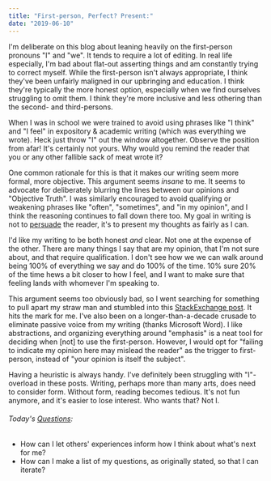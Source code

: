 ```yaml
---
title: "First-person, Perfect? Present:"
date: "2019-06-10"
---
```


I'm deliberate on this blog about leaning heavily on the first-person pronouns "I" and "we". It tends to require a lot of editing. In real life especially, I'm bad about flat-out asserting things and am constantly trying to correct myself. While the first-person isn't always appropriate, I think they've been unfairly maligned in our upbringing and education. I think they're typically the more honest option, especially when we find ourselves struggling to omit them. I think they're more inclusive and less othering than the second- and third-persons.

When I was in school we were trained to avoid using phrases like "I think" and "I feel" in expository & academic writing (which was everything we wrote). Heck just throw "I" out the window altogether. Observe the position from afar! It's certainly not yours. Why would you remind the reader that you or any other fallible sack of meat wrote it?

One common rationale for this is that it makes our writing seem more formal, more objective. This argument seems _insane_ to me. It seems to advocate for deliberately blurring the lines between our opinions and "Objective Truth". I was similarly encouraged to avoid qualifying or weakening phrases like "often", "sometimes", and "in my opinion", and I think the reasoning continues to fall down there too. My goal in writing is not to [persuade](19-06-05-inviting-conversation) the reader, it's to present my thoughts as fairly as I can.

I'd like my writing to be both honest _and_ clear. Not one at the expense of the other. There are many things I say that are my opinion, that I'm not sure about, and that require qualification. I don't see how we we can walk around being 100% of everything we say and do 100% of the time. 10% sure 20% of the time hews a bit closer to how I feel, and I want to make sure that feeling lands with whomever I'm speaking to.

This argument seems too obviously bad, so I went searching for something to pull apart my straw man and stumbled into this [StackExchange post](https://english.stackexchange.com/a/7184). It hits the mark for me. I've also been on a longer-than-a-decade crusade to eliminate passive voice from my writing (thanks Microsoft Word). I like abstractions, and organizing everything around "emphasis" is a neat tool for deciding when [not] to use the first-person. However, I would opt for "failing to indicate my opinion here may mislead the reader" as the trigger to first-person, instead of "your opinion is itself the subject".

Having a heuristic is always handy. I've definitely been struggling with "I"-overload in these posts. Writing, perhaps more than many arts, does need to consider form. Without form, reading becomes tedious. It's not fun anymore, and it's easier to lose interest. Who wants that? Not I.

<aside>
  <h6>Today's <a href="/blog/19/06/refining-questions/">Questions</a>:</h6>
  <ul>
    <li>How can I let others' experiences inform how I think about what's next for me?</li>
    <li>How can I make a list of my questions, as originally stated, so that I can iterate?</li>
  </ul>
</aside>
